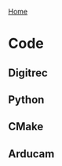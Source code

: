 [Home](./index.md)

# Code

## Digitrec
<script src="https://gist.github.com/anyafp/6e9141961e8b53967ab79ba075e4f0c0.js"></script>


## Python
<script src="https://gist.github.com/anyafp/203e2a4f9b6028fe668e5b7f274a27e8.js"></script>


## CMake
<script src="https://gist.github.com/anyafp/86e9c32e94ab5d66ea79dceaec2cc155.js"></script>


## Arducam
<script src="https://gist.github.com/anyafp/035f6b020e531ee0a27260b4c5d2295b.js"></script>
